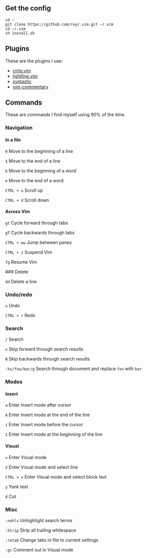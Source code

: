 ## Get the config

    cd ~
    git clone https://github.com/rey/.vim.git ~/.vim
    cd ~/.vim
    sh install.sh

## Plugins

These are the plugins I use:

* [ctrlp.vim](https://github.com/kien/ctrlp.vim)
* [lightline.vim](https://github.com/itchyny/lightline.vim)
* [syntastic](https://github.com/scrooloose/syntastic)
* [vim-commentary](https://github.com/tpope/vim-commentary)

## Commands

These are commands I find myself using 90% of the time.

### Navigation

#### In a file

`0`               Move to the beginning of a line

`$`               Move to the end of a line

`b`               Move to the beginning of a word

`e`               Move to the end of a word

`CTRL + u`        Scroll up

`CTRL + d`        Scroll down

#### Across Vim

`gt`              Cycle forward through tabs

`gT`              Cycle backwards through tabs

`CTRL + ww`       Jump between panes

`CTRL + z`        Suspend Vim

`fg`              Resume Vim

### Delete

`dd`              Delete a line

### Undo/redo

`u`               Undo

`CTRL + r`        Redo

### Search

`/`               Search

`n`               Skip forward through search results

`N`               Skip backwards through search results

`:%s/foo/bar/g`   Search through document and replace `foo` with `bar`

### Modes

#### Insert

`a`               Enter Insert mode after cursor

`A`               Enter Insert mode at the end of the line

`i`               Enter Insert mode before the cursor

`I`               Enter Insert mode at the beginning of the line

#### Visual

`v`               Enter Visual mode

`V`               Enter Visual mode and select line

`CTRL + v`        Enter Visual mode and select block text

`y`               Yank text

`d`               Cut

### Misc

`:nohls`          Unhighlight search terms

`:Strip`          Strip all trailing whitespace

`:retab`          Change tabs in file to current settings

`:gc`             Comment out in Visual mode
